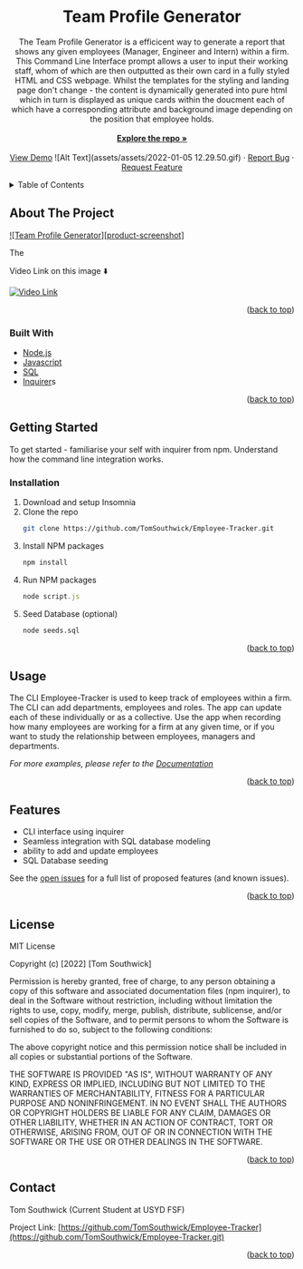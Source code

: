 <h1 align="center">Team Profile Generator</h1>

  <p align="center">
    The Team Profile Generator is a efficicent way to generate a report that shows any given employees (Manager, Engineer and Intern) within a firm. This Command Line Interface prompt allows a user to input their working staff, whom of which are then outputted as their own card in a fully styled HTML and CSS webpage. Whilst the templates for the styling and landing page don't change - the content is dynamically generated into pure html which in turn is displayed as unique cards within the doucment each of which have a corresponding attribute and background image depending on the position that employee holds. 
    <br />   <br />
    <a href="https://github.com/TomSouthwick/Team-Profile-Generator.git"><strong>Explore the repo »</strong></a>
    <br />
    <br />
    <a href="">View Demo</a>
    ![Alt Text](assets/assets/2022-01-05 12.29.50.gif)
    ·
    <a href="https://github.com/TomSouthwick/Team-Profile-Generator.git/issues">Report Bug</a>
    ·
    <a href="https://github.com/TomSouthwick/Team-Profile-Generator.git/issues">Request Feature</a>
  </p>
</div>

<!-- TABLE OF CONTENTS -->
<details>
  <summary>Table of Contents</summary>
  <ol>
    <li>
      <a href="#about-the-project">About The Project</a>
      <ul>
        <li><a href="#built-with">Built With</a></li>
      </ul>
    </li>
    <li>
      <a href="#getting-started">Getting Started</a>
      <ul>
        <li><a href="#installation">Installation</a></li>
      </ul>
    </li>
    <li><a href="#usage">Usage</a></li>
    <li><a href="#roadmap">Roadmap</a></li>
    <li><a href="#contributing">Contributing</a></li>
    <li><a href="#license">License</a></li>
    <li><a href="#contact">Contact</a></li>
    <li><a href="#acknowledgments">Acknowledgments</a></li>
  </ol>
</details>

<!-- ABOUT THE PROJECT -->

## About The Project

[![Team Profile Generator][product-screenshot]](assets/screenshot2.png)

The

Video Link on this image ⬇️

[![Video Link ](assets/screenshot1.png)](https://youtu.be/r0_bMJO-EJM)

<p align="right">(<a href="#top">back to top</a>)</p>

### Built With

- [Node.js](https://nodejs.org/)
- [Javascript](https://www.javascript.com/)
- [SQL](https://www.w3schools.com/sql/sql_intro.asp)
- [Inquirer](https://www.npmjs.com/package/inquirer)s

<p align="right">(<a href="#top">back to top</a>)</p>

<!-- GETTING STARTED -->

## Getting Started

To get started - familiarise your self with inquirer from npm. Understand how the command line integration works.

### Installation

1. Download and setup Insomnia
2. Clone the repo
   ```sh
   git clone https://github.com/TomSouthwick/Employee-Tracker.git
   ```
3. Install NPM packages
   ```sh
   npm install
   ```
4. Run NPM packages
   ```js
   node script.js
   ```
5. Seed Database (optional)
   ```sql
   node seeds.sql
   ```

<p align="right">(<a href="#top">back to top</a>)</p>

<!-- USAGE EXAMPLES -->

## Usage

The CLI Employee-Tracker is used to keep track of employees within a firm. The CLI can add departments, employees and roles. The app can update each of these individually or as a collective. Use the app when recording how many employees are working for a firm at any given time, or if you want to study the relationship between employees, managers and departments.

_For more examples, please refer to the [Documentation](spec.md)_

<p align="right">(<a href="#top">back to top</a>)</p>

<!-- ROADMAP -->

## Features

- CLI interface using inquirer
- Seamless integration with SQL database modeling
- ability to add and update employees
- SQL Database seeding

See the [open issues](https://github.com/TomSouthwick/Object-Relational-Mapping-ORM-E-Commerce-Back-End.git) for a full list of proposed features (and known issues).

<p align="right">(<a href="#top">back to top</a>)</p>

<!-- LICENSE -->

## License

MIT License

Copyright (c) [2022] [Tom Southwick]

Permission is hereby granted, free of charge, to any person obtaining a copy
of this software and associated documentation files (npm inquirer), to deal
in the Software without restriction, including without limitation the rights
to use, copy, modify, merge, publish, distribute, sublicense, and/or sell
copies of the Software, and to permit persons to whom the Software is
furnished to do so, subject to the following conditions:

The above copyright notice and this permission notice shall be included in all
copies or substantial portions of the Software.

THE SOFTWARE IS PROVIDED "AS IS", WITHOUT WARRANTY OF ANY KIND, EXPRESS OR
IMPLIED, INCLUDING BUT NOT LIMITED TO THE WARRANTIES OF MERCHANTABILITY,
FITNESS FOR A PARTICULAR PURPOSE AND NONINFRINGEMENT. IN NO EVENT SHALL THE
AUTHORS OR COPYRIGHT HOLDERS BE LIABLE FOR ANY CLAIM, DAMAGES OR OTHER
LIABILITY, WHETHER IN AN ACTION OF CONTRACT, TORT OR OTHERWISE, ARISING FROM,
OUT OF OR IN CONNECTION WITH THE SOFTWARE OR THE USE OR OTHER DEALINGS IN THE
SOFTWARE.

<p align="right">(<a href="#top">back to top</a>)</p>

<!-- CONTACT -->

## Contact

Tom Southwick (Current Student at USYD FSF)

Project Link: [https://github.com/TomSouthwick/Employee-Tracker](https://github.com/TomSouthwick/Employee-Tracker.git)

<p align="right">(<a href="#top">back to top</a>)</p>
